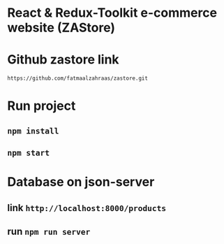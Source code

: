 # React & Redux-Toolkit e-commerce website (ZAStore)

# Github zastore link
`https://github.com/fatmaalzahraas/zastore.git`

# Run project
## `npm install`
## `npm start`

# Database on json-server
## link `http://localhost:8000/products`
## run `npm run server`